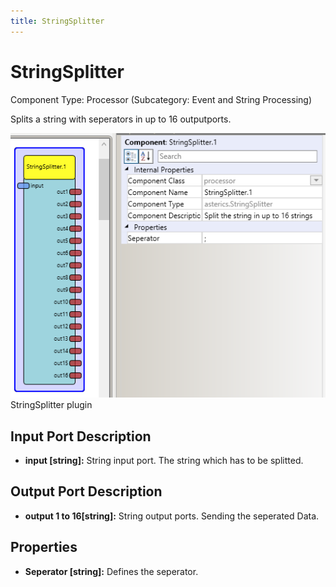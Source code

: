 ```yaml
---
title: StringSplitter
---
```


# StringSplitter

Component Type: Processor (Subcategory: Event and String Processing)

Splits a string with seperators in up to 16 outputports.

![Screenshot: StringSplitter plugin](./img/StringSplitter.png "Screenshot: StringSplitter plugin")  
StringSplitter plugin

## Input Port Description

- **input \[string\]:** String input port. The string which has to be splitted.

## Output Port Description

- **output 1 to 16\[string\]:** String output ports. Sending the seperated Data.

## Properties

- **Seperator \[string\]:** Defines the seperator.
